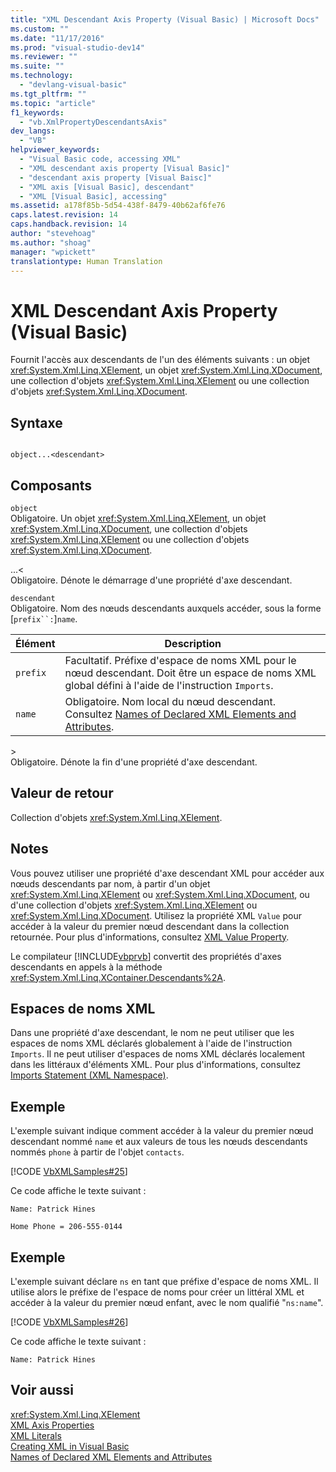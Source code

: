 ```yaml
---
title: "XML Descendant Axis Property (Visual Basic) | Microsoft Docs"
ms.custom: ""
ms.date: "11/17/2016"
ms.prod: "visual-studio-dev14"
ms.reviewer: ""
ms.suite: ""
ms.technology: 
  - "devlang-visual-basic"
ms.tgt_pltfrm: ""
ms.topic: "article"
f1_keywords: 
  - "vb.XmlPropertyDescendantsAxis"
dev_langs: 
  - "VB"
helpviewer_keywords: 
  - "Visual Basic code, accessing XML"
  - "XML descendant axis property [Visual Basic]"
  - "descendant axis property [Visual Baisc]"
  - "XML axis [Visual Basic], descendant"
  - "XML [Visual Basic], accessing"
ms.assetid: a178f85b-5d54-438f-8479-40b62af6fe76
caps.latest.revision: 14
caps.handback.revision: 14
author: "stevehoag"
ms.author: "shoag"
manager: "wpickett"
translationtype: Human Translation
---
```

# XML Descendant Axis Property (Visual Basic)
Fournit l'accès aux descendants de l'un des éléments suivants : un objet <xref:System.Xml.Linq.XElement>, un objet <xref:System.Xml.Linq.XDocument>, une collection d'objets <xref:System.Xml.Linq.XElement> ou une collection d'objets <xref:System.Xml.Linq.XDocument>.  
  
## Syntaxe  
  
```  
  
object...<descendant>  
```  
  
## Composants  
 `object`  
 Obligatoire.  Un objet <xref:System.Xml.Linq.XElement>, un objet <xref:System.Xml.Linq.XDocument>, une collection d'objets <xref:System.Xml.Linq.XElement> ou une collection d'objets <xref:System.Xml.Linq.XDocument>.  
  
 ...\<  
 Obligatoire.  Dénote le démarrage d'une propriété d'axe descendant.  
  
 `descendant`  
 Obligatoire.  Nom des nœuds descendants auxquels accéder, sous la forme \[`prefix``:`\]`name`.  
  
|Élément|Description|  
|-------------|-----------------|  
|`prefix`|Facultatif.  Préfixe d'espace de noms XML pour le nœud descendant.  Doit être un espace de noms XML global défini à l'aide de l'instruction `Imports`.|  
|`name`|Obligatoire.  Nom local du nœud descendant.  Consultez [Names of Declared XML Elements and Attributes](../../../visual-basic/programming-guide/language-features/xml/names-of-declared-xml-elements-and-attributes.md).|  
  
 \>  
 Obligatoire.  Dénote la fin d'une propriété d'axe descendant.  
  
## Valeur de retour  
 Collection d'objets <xref:System.Xml.Linq.XElement>.  
  
## Notes  
 Vous pouvez utiliser une propriété d'axe descendant XML pour accéder aux nœuds descendants par nom, à partir d'un objet <xref:System.Xml.Linq.XElement> ou <xref:System.Xml.Linq.XDocument>, ou d'une collection d'objets <xref:System.Xml.Linq.XElement> ou <xref:System.Xml.Linq.XDocument>.  Utilisez la propriété XML `Value` pour accéder à la valeur du premier nœud descendant dans la collection retournée.  Pour plus d'informations, consultez [XML Value Property](../../../visual-basic/language-reference/xml-axis/xml-value-property.md).  
  
 Le compilateur [!INCLUDE[vbprvb](../../../csharp/programming-guide/concepts/linq/includes/vbprvb_md.md)] convertit des propriétés d'axes descendants en appels à la méthode <xref:System.Xml.Linq.XContainer.Descendants%2A>.  
  
## Espaces de noms XML  
 Dans une propriété d'axe descendant, le nom ne peut utiliser que les espaces de noms XML déclarés globalement à l'aide de l'instruction `Imports`.  Il ne peut utiliser d'espaces de noms XML déclarés localement dans les littéraux d'éléments XML.  Pour plus d'informations, consultez [Imports Statement \(XML Namespace\)](../../../visual-basic/language-reference/statements/imports-statement-xml-namespace.md).  
  
## Exemple  
 L'exemple suivant indique comment accéder à la valeur du premier nœud descendant nommé `name` et aux valeurs de tous les nœuds descendants nommés `phone` à partir de l'objet `contacts`.  
  
 [!CODE [VbXMLSamples#25](../CodeSnippet/VS_Snippets_VBCSharp/VbXMLSamples#25)]  
  
 Ce code affiche le texte suivant :  
  
 `Name: Patrick Hines`  
  
 `Home Phone = 206-555-0144`  
  
## Exemple  
 L'exemple suivant déclare `ns` en tant que préfixe d'espace de noms XML.  Il utilise alors le préfixe de l'espace de noms pour créer un littéral XML et accéder à la valeur du premier nœud enfant, avec le nom qualifié "`ns:name`".  
  
 [!CODE [VbXMLSamples#26](../CodeSnippet/VS_Snippets_VBCSharp/VbXMLSamples#26)]  
  
 Ce code affiche le texte suivant :  
  
 `Name: Patrick Hines`  
  
## Voir aussi  
 <xref:System.Xml.Linq.XElement>   
 [XML Axis Properties](../../../visual-basic/language-reference/xml-axis/xml-axis-properties.md)   
 [XML Literals](../../../visual-basic/language-reference/xml-literals/index.md)   
 [Creating XML in Visual Basic](../../../visual-basic/programming-guide/language-features/xml/creating-xml.md)   
 [Names of Declared XML Elements and Attributes](../../../visual-basic/programming-guide/language-features/xml/names-of-declared-xml-elements-and-attributes.md)